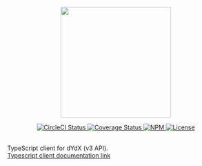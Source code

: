<p align='center'><img src='https://s3.amazonaws.com/dydx-assets/dydx_logo_black.svg' width='256' /></p>

<div align='center'>
  <a href='https://circleci.com/gh/dydxprotocol/workflows/v3-client/tree/master'>
    <img src='https://img.shields.io/circleci/project/github/dydxprotocol/v3-client.svg?token=f7d2082c0394a639681c2b5b9fcde55eb74b2e22' alt='CircleCI Status' />
  </a>
  <a href='https://coveralls.io/github/dydxprotocol/v3-client'>
    <img src='https://coveralls.io/repos/github/dydxprotocol/v3-client/badge.svg?t=9LP8qo' alt='Coverage Status'>
  </a>
  <a href='https://www.npmjs.com/package/@dydxprotocol/v3-client'>
    <img src='https://img.shields.io/npm/v/@dydxprotocol/v3-client.svg' alt='NPM'/>
  </a>
  <a href='https://github.com/dydxprotocol/v3-client/blob/master/LICENSE'>
    <img src='https://img.shields.io/github/license/dydxprotocol/v3-client.svg' alt='License' />
  </a>
</div>
<br />

TypeScript client for dYdX (v3 API).
<br />
[Typescript client documentation link](https://docs.dydx.exchange/#typescript-client)
